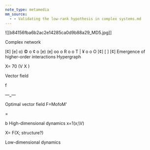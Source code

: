 ```yaml
---
note_type: metamedia
mm_source:
  - - Validating the low-rank hypothesis in complex systems.md
---
```


![[b84156fba6b2ac2e14285ca0d9b88a29_MD5.jpg]]

Complex network

[¢]
[e]
o) © o ¢
o [e)
(e]
oo o R
o o T | ¥
o o O
[¢]
[ ]
[¢]
Emergence of
higher-order
interactions
Hypergraph

X= 70 (V X )

Vector field

f

—_—

Optimal vector field
F=MofoM'

=

b High-dimensional dynamics
x=1(x;\V)

X= F(X; structure?)

Low-dimensional dynamics

